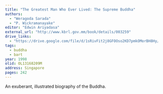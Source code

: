 ```yaml
---
title: "The Greatest Man Who Ever Lived: The Supreme Buddha"
authors:
  - "Weragoda Sarada"
  - "P. Wickramanayake"
editor: "Edwin Ariyadasa"
external_url: "http://www.kbrl.gov.mm/book/details/003259"
drive_links:
  - "https://drive.google.com/file/d/1sRivFit2j8GFOOso2KD7pmkOMorBH8Hy/view?usp=drivesdk"
tags:
  - buddha
  - bart
year: 1998
olid: OL13168209M
address: Singapore
pages: 242
---
```


An exuberant, illustrated biography of the Buddha.
